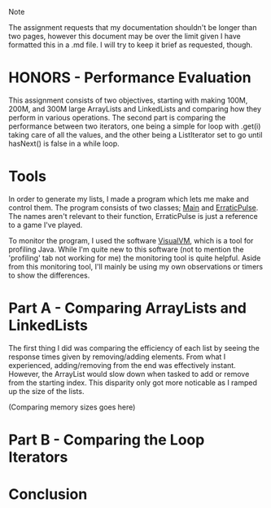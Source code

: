 > [!NOTE]
> The assignment requests that my documentation shouldn't be longer than two pages, however this document may be over the limit given I have formatted this in a .md file. I will try to keep it brief as requested, though. 
# **HONORS - Performance Evaluation**
This assignment consists of two objectives, starting with making 100M, 200M, and 300M large ArrayLists and LinkedLists and comparing how they perform in various operations. The second part is comparing the performance between two iterators, one being a simple for loop with .get(i) taking care of all the values, and the other being a ListIterator set to go until hasNext() is false in a while loop.
# **Tools**
In order to generate my lists, I made a program which lets me make and control them. The program consists of two classes; [Main](src/Main.java) and [ErraticPulse](src/ErraticPulse.java). The names aren't relevant to their function, ErraticPulse is just a reference to a game I've played. 

To monitor the program, I used the software [VisualVM](https://visualvm.github.io/), which is a tool for profiling Java. While I'm quite new to this software (not to mention the 'profiling' tab not working for me) the monitoring tool is quite helpful. Aside from this monitoring tool, I'll mainly be using my own observations or timers to show the differences.
# **Part A - Comparing ArrayLists and LinkedLists**
The first thing I did was comparing the efficiency of each list by seeing the response times given by removing/adding elements. From what I experienced, adding/removing from the end was effectively instant. However, the ArrayList would slow down when tasked to add or remove from the starting index. This disparity only got more noticable as I ramped up the size of the lists.

(Comparing memory sizes goes here)

# **Part B - Comparing the Loop Iterators**

# **Conclusion**
